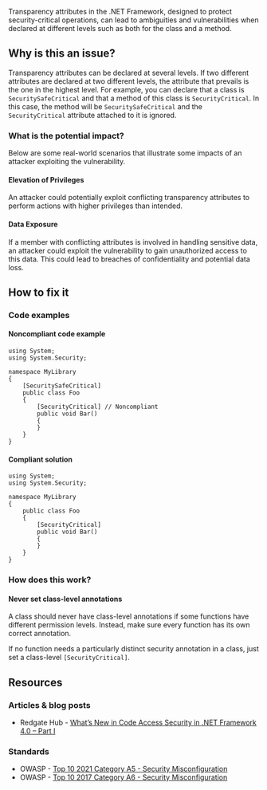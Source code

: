 Transparency attributes in the .NET Framework, designed to protect security-critical operations, can lead to ambiguities and vulnerabilities when
declared at different levels such as both for the class and a method.

## Why is this an issue?

Transparency attributes can be declared at several levels. If two different attributes are declared at two different levels, the attribute that
prevails is the one in the highest level. For example, you can declare that a class is `SecuritySafeCritical` and that a method of this
class is `SecurityCritical`. In this case, the method will be `SecuritySafeCritical` and the `SecurityCritical`
attribute attached to it is ignored.

### What is the potential impact?

Below are some real-world scenarios that illustrate some impacts of an attacker exploiting the vulnerability.

#### Elevation of Privileges

An attacker could potentially exploit conflicting transparency attributes to perform actions with higher privileges than intended.

#### Data Exposure

If a member with conflicting attributes is involved in handling sensitive data, an attacker could exploit the vulnerability to gain unauthorized
access to this data. This could lead to breaches of confidentiality and potential data loss.

## How to fix it

### Code examples

#### Noncompliant code example

    using System;
    using System.Security;
    
    namespace MyLibrary
    {
        [SecuritySafeCritical]
        public class Foo
        {
            [SecurityCritical] // Noncompliant
            public void Bar()
            {
            }
        }
    }

#### Compliant solution

    using System;
    using System.Security;
    
    namespace MyLibrary
    {
        public class Foo
        {
            [SecurityCritical]
            public void Bar()
            {
            }
        }
    }

### How does this work?

#### Never set class-level annotations

A class should never have class-level annotations if some functions have different permission levels. Instead, make sure every function has its own
correct annotation.

If no function needs a particularly distinct security annotation in a class, just set a class-level `[SecurityCritical]`.

## Resources

### Articles & blog posts

-  Redgate Hub - [What’s New
  in Code Access Security in .NET Framework 4.0 – Part I](https://www.red-gate.com/simple-talk/development/dotnet-development/whats-new-in-code-access-security-in-net-framework-4-0-part-i/)

### Standards

-  OWASP - [Top 10 2021 Category A5 - Security Misconfiguration](https://owasp.org/Top10/A05_2021-Security_Misconfiguration/)
-  OWASP - [Top 10 2017 Category A6 - Security
  Misconfiguration](https://owasp.org/www-project-top-ten/2017/A6_2017-Security_Misconfiguration)